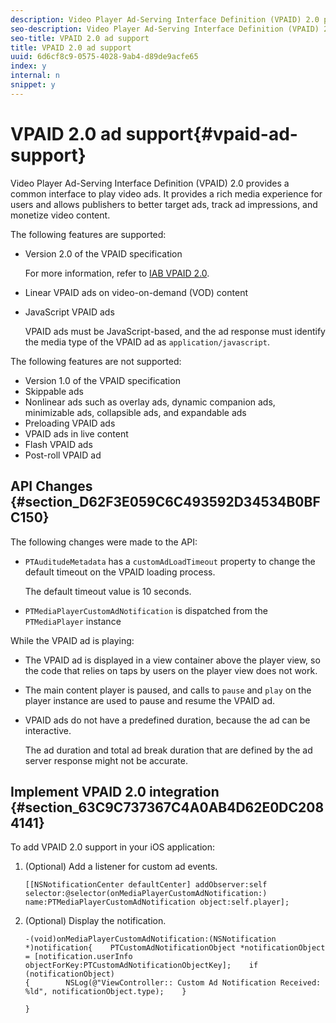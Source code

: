 ```yaml
---
description: Video Player Ad-Serving Interface Definition (VPAID) 2.0 provides a common interface to play video ads. It provides a rich media experience for users and allows publishers to better target ads, track ad impressions, and monetize video content.
seo-description: Video Player Ad-Serving Interface Definition (VPAID) 2.0 provides a common interface to play video ads. It provides a rich media experience for users and allows publishers to better target ads, track ad impressions, and monetize video content.
seo-title: VPAID 2.0 ad support
title: VPAID 2.0 ad support
uuid: 6d6cf8c9-0575-4028-9ab4-d89de9acfe65
index: y
internal: n
snippet: y
---
```


# VPAID 2.0 ad support{#vpaid-ad-support}

Video Player Ad-Serving Interface Definition (VPAID) 2.0 provides a common interface to play video ads. It provides a rich media experience for users and allows publishers to better target ads, track ad impressions, and monetize video content.

The following features are supported:

* Version 2.0 of the VPAID specification

  For more information, refer to [IAB VPAID 2.0](http://www.iab.com/wp-content/uploads/2015/06/VPAID_2_0_Final_04-10-2012.pdf). 
* Linear VPAID ads on video-on-demand (VOD) content 
* JavaScript VPAID ads

  VPAID ads must be JavaScript-based, and the ad response must identify the media type of the VPAID ad as `application/javascript`.

The following features are not supported:

* Version 1.0 of the VPAID specification 
* Skippable ads 
* Nonlinear ads such as overlay ads, dynamic companion ads, minimizable ads, collapsible ads, and expandable ads 
* Preloading VPAID ads 
* VPAID ads in live content 
* Flash VPAID ads 
* Post-roll VPAID ad

## API Changes {#section_D62F3E059C6C493592D34534B0BFC150}

The following changes were made to the API:

* `PTAuditudeMetadata` has a `customAdLoadTimeout` property to change the default timeout on the VPAID loading process.

  The default timeout value is 10 seconds. 

* `PTMediaPlayerCustomAdNotification` is dispatched from the `PTMediaPlayer` instance

<a id="section_495700E1C5404A7B85307A4137C740C5"></a>

While the VPAID ad is playing:

* The VPAID ad is displayed in a view container above the player view, so the code that relies on taps by users on the player view does not work. 
* The main content player is paused, and calls to `pause` and `play` on the player instance are used to pause and resume the VPAID ad. 

* VPAID ads do not have a predefined duration, because the ad can be interactive.

  The ad duration and total ad break duration that are defined by the ad server response might not be accurate.

## Implement VPAID 2.0 integration {#section_63C9C737367C4A0AB4D62E0DC2084141}

To add VPAID 2.0 support in your iOS application:

1. (Optional) Add a listener for custom ad events. 

   ```
   [[NSNotificationCenter defaultCenter] addObserver:self selector:@selector(onMediaPlayerCustomAdNotification:) name:PTMediaPlayerCustomAdNotification object:self.player];
   ```

1. (Optional) Display the notification. 

   ```
   -(void)onMediaPlayerCustomAdNotification:(NSNotification *)notification{    PTCustomAdNotificationObject *notificationObject = [notification.userInfo objectForKey:PTCustomAdNotificationObjectKey];    if (notificationObject)    
   {        NSLog(@"ViewController:: Custom Ad Notification Received: %ld", notificationObject.type);    } 
    
   }
   ```

